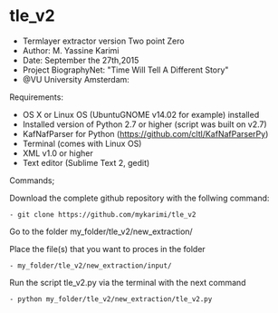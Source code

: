 # tle_v2

- Termlayer extractor version Two point Zero
- Author: M. Yassine Karimi
- Date: September the 27th,2015 
- Project BiographyNet: "Time Will Tell A Different Story" 
- @VU University Amsterdam:



Requirements:

- OS X or Linux OS (UbuntuGNOME v14.02 for example) installed
- Installed version of Python 2.7 or higher (script was built on v2.7)
- KafNafParser for Python (https://github.com/cltl/KafNafParserPy)
- Terminal (comes with Linux OS)
- XML v1.0 or higher
- Text editor (Sublime Text 2, gedit)

Commands;

Download the complete github repository with the follwing command:

    - git clone https://github.com/mykarimi/tle_v2

Go to the folder my_folder/tle_v2/new_extraction/

Place the file(s) that you want to proces in the folder 

    - my_folder/tle_v2/new_extraction/input/

Run the script tle_v2.py via the terminal with the next command

    - python my_folder/tle_v2/new_extraction/tle_v2.py
